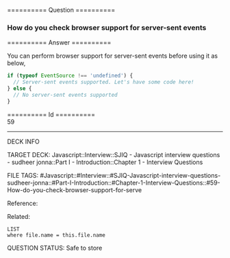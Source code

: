 ========== Question ==========  

### How do you check browser support for server-sent events  

========== Answer ==========  

You can perform browser support for server-sent events before using it as below,

```javascript
if (typeof EventSource !== 'undefined') {
  // Server-sent events supported. Let's have some code here!
} else {
  // No server-sent events supported
}
```

========== Id ==========  
59

---

DECK INFO

TARGET DECK: Javascript::Interview::SJIQ - Javascript interview questions - sudheer jonna::Part I - Introduction::Chapter 1 - Interview Questions

FILE TAGS: #Javascript::#Interview::#SJIQ-Javascript-interview-questions-sudheer-jonna::#Part-I-Introduction::#Chapter-1-Interview-Questions::#59-How-do-you-check-browser-support-for-serve

Reference:

Related:

```dataview
LIST
where file.name = this.file.name
```

QUESTION STATUS: Safe to store
